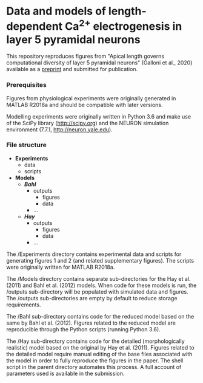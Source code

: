 # Data and models of length-dependent Ca<sup>2+</sup> electrogenesis in layer 5 pyramidal neurons

This repository reproduces figures from "Apical length governs computational diversity of layer 5 pyramidal neurons" (Galloni et al., 2020) available as a [preprint](https://www.biorxiv.org/content/10.1101/754499v2) and submitted for publication.

### Prerequisites

Figures from physiological experiments were originally generated in MATLAB R2018a and should be compatible with later versions. 

Modelling experiments were originally written in Python 3.6 and make use of the SciPy library (http://scipy.org) and the NEURON simulation environment (7.7.1, http://neuron.yale.edu). 

### File structure

* **Experiments**
  + data
  + scripts
* **Models**
  + ***Bahl***
    + outputs
      + figures
      + data
    + ...
  + ***Hay***
    + outputs
      + figures
      + data
    + ...

The /Experiments directory contains experimental data and scripts for generating figures 1 and 2 (and related supplementary figures). The scripts were originally written for MATLAB R2018a.

The /Models directory contains separate sub-directories for the Hay et al. (2011) and Bahl et al. (2012) models. When code for these models is run, the /outputs sub-directory will be populated with simulated data and figures. The /outputs sub-directories are empty by default to reduce storage requirements.

The /Bahl sub-directory contains code for the reduced model based on the same by Bahl et al. (2012). Figures related to the reduced model are reproducible through the Python scripts (running Python 3.6).

The /Hay sub-directory contains code for the detailed (morphologically realistic) model based on the original by Hay et al. (2011). Figures related to the detailed model require manual editing of the base files associated with the model in order to fully reproduce the figures in the paper. The shell script in the parent directory automates this process. A full account of parameters used is available in the submission.
